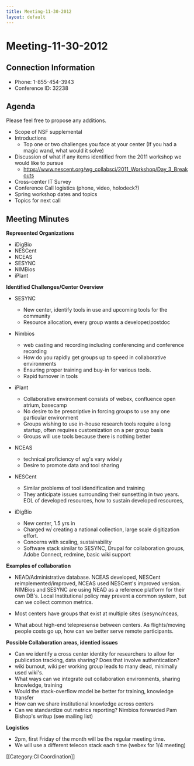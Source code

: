 ```yaml
---
title: Meeting-11-30-2012
layout: default
---
```

# Meeting-11-30-2012
## Connection Information 

* Phone: 1-855-454-3943      
* Conference ID: 32238 

## Agenda 
Please feel free to propose any additions.

* Scope of NSF supplemental
* Introductions
  * Top one or two challenges you face at your center (If you had a magic wand, what would it solve)
* Discussion of what if any items identified from the 2011 workshop we would like to pursue
  * https://www.nescent.org/wg_collabsci/2011_Workshop/Day_3_Breakouts
* Cross-center IT Survey
* Conference Call logistics (phone, video, holodeck?)
* Spring workshop dates and topics
* Topics for next call

## Meeting Minutes 
**Represented Organizations**

- iDigBio
- NESCent
- NCEAS
- SESYNC
- NIMBios
- iPlant

**Identified Challenges/Center Overview**

* SESYNC
  * New center, identify tools in use and upcoming tools for the community
  * Resource allocation, every group wants a developer/postdoc

* Nimbios
  * web casting and recording including conferencing and conference recording
  * How do you rapidly get groups up to speed in collaborative environments
  * Ensuring proper training and buy-in for various tools.
  * Rapid turnover in tools

* iPlant
  * Collaborative environment consists of webex, confluence open atrium, basecamp
  * No desire to be prescriptive in forcing groups to use any one particular environment
  * Groups wishing to use in-house research tools require a long startup, often requires customization on a per group basis
  * Groups will use tools because there is nothing better

* NCEAS
  * technical proficiency of wg's vary widely
  * Desire to promote data and tool sharing

* NESCent
  * Similar problems of tool idendification and training
  * They anticipate issues surrounding their sunsetting in two years. EOL of developed resources, how to sustain developed resources, 

* iDigBio
  * New center, 1.5 yrs in
  * Charged w/ creating a national collection, large scale digitization effort.
  * Concerns with scaling, sustainability
  * Software stack similar to SESYNC, Drupal for collaboration groups, Adobe Connect, redmine, basic wiki support

**Examples of collaboration**

* NEAD/Administrative database. NCEAS developed, NESCent reimplemented/improved, NCEAS used NESCent's improved version. NIMBios and SESYNC are using NEAD as a reference platform for their own DB's. Local Institutional policy may prevent a common system, but can we collect common metrics.

* Most centers have groups that exist at multiple sites (sesync/nceas, 

* What about high-end telepresense between centers. As flights/moving people costs go up, how can we better serve remote participants.

**Possible Collaboration areas, identied issues**

- Can we identify a cross center identity for researchers to allow for publication tracking, data sharing? Does that involve authentication?
- wiki burnout, wiki per working group leads to many dead, minimally used wiki's. 
- What ways can we integrate out collaboration environments, sharing knowledge, training
- Would the stack-overflow model be better for training, knowledge transfer
- How can we share institutional knowledge across centers
- Can we standardize out metrics reporting? Nimbios forwarded Pam Bishop's writup (see mailing list) 

**Logistics**

- 2pm, first Friday of the month will be the regular meeting time. 
- We will use a different telecon stack each time (webex for 1/4 meeting)

[[Category:CI Coordination]]
